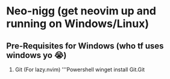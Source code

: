 # Neo-nigg (get neovim up and running on Windows/Linux)

## Pre-Requisites for Windows (who tf uses windows yo 😭)

1. Git (For lazy.nvim)
'''Powershell
winget install Git.Git


##
